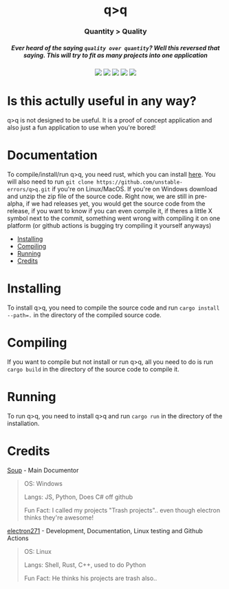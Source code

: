 <p align="center">
 <h1 align="center">q>q</h1>
 <h3 align="center">Quantity > Quality</h3>
 <h5 align="center">Ever heard of the saying <code>quality over quantity</code>? Well this reversed that saying. This will try to fit as many projects into one application</h5>
</p>
  <p align="center">
    <img src="https://img.shields.io/github/repo-size/unstable-errors/q-q?style=for-the-badge"/>
    <img src="https://img.shields.io/github/languages/top/unstable-errors/q-q?style=for-the-badge"/>
    <img src="https://img.shields.io/github/downloads/unstable-errors/q-q/total?style=for-the-badge"/>
    <img src="https://img.shields.io/github/workflow/status/unstable-errors/q-q/Cargo%20build,%20testing%20and%20linting?style=for-the-badge"/>
    <img src="https://img.shields.io/github/commit-activity/m/unstable-errors/q-q?style=for-the-badge"/>
  </p>

# Is this actully useful in any way?

q>q is not designed to be useful. It is a proof of concept application and also just a fun application to use when you're bored!

# Documentation

To compile/install/run q>q, you need rust, which you can install [here](https://www.rust-lang.org/tools/install). You will also need to run `git clone https://github.com/unstable-errors/q>q.git` if you're on Linux/MacOS. If you're on Windows download and unzip the zip file of the source code. Right now, we are still in pre-alpha, if we had releases yet, you would get the source code from the release, if you want to know if you can even compile it, if theres a little X symbol next to the commit, something went wrong with compiling it on one platform (or github actions is bugging try compiling it yourself anyways)

 - [Installing](#Installing)
 - [Compiling](#Compiling)
 - [Running](#Running)
 - [Credits](#Credits)

# Installing

To install q>q, you need to compile the source code and run `cargo install --path=.` in the directory of the compiled source code.

# Compiling

If you want to compile but not install or run q>q, all you need to do is run `cargo build` in the directory of the source code to compile it.

# Running

To run q>q, you need to install q>q and run `cargo run` in the directory of the installation.

# Credits

[Soup](https://github.com/SoupDevHub) - Main Documentor
> OS: Windows
>
> Langs: JS, Python, Does C# off github
>
> Fun Fact: I called my projects "Trash projects".. even though electron thinks they're awesome!

[electron271](https://github.com/electron271) - Development, Documentation, Linux testing and Github Actions
> OS: Linux
> 
> Langs: Shell, Rust, C++, used to do Python
> 
> Fun Fact: He thinks his projects are trash also..
